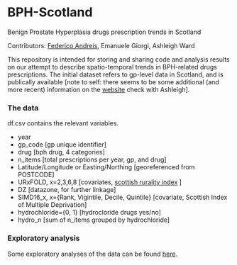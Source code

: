 BPH-Scotland 
===

Benign Prostate Hyperplasia drugs prescription trends in Scotland

Contributors: [Federico Andreis](mailto:federico.andreis@stir.ac.uk?subject=[GitHub]%20BPH), Emanuele Giorgi, Ashleigh Ward

This repository is intended for storing and sharing code and analysis results on our attempt to describe spatio-temporal trends in BPH-related drugs prescriptions. The initial dataset refers to gp-level data in Scotland, and is publically available [note to self: there seems to be some additional (and more recent) information on the [website](https://www.opendata.nhs.scot/dataset/prescriptions-in-the-community) check with Ashleigh].

### The data
df.csv contains the relevant variables.

- year 
- gp_code [gp unique identifier]
- drug [bph drug, 4 categories]
- n_items [total prescriptions per year, gp, and drug]
- Latitude/Longitude or Easting/Northing [georeferenced from POSTCODE]
- URxFOLD, x=2,3,6,8 [covariates, 
  [scottish rurality index](https://www.gov.scot/urbanrural) ]
- DZ [datazone, for further linkage]
- SIMD16_x, x=\{Rank, Vigintile, Decile, Quintile\} [covariate, Scottish Index of Multiple Deprivation]
- hydrochloride=\{0, 1\} [hydrocloride drugs yes/no]
- hydro_n [sum of n_items grouped by hydrochloride]

### Exploratory analysis
Some exploratory analyses of the data can be found [here](https://github.com/federicoandreis/bph/blob/master/main.md).